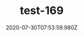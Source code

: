 ---
title: test-169
date: 2020-07-30T07:53:59.980Z
banner_subcontent: asdfsf
category: Case studies
focus: Assessment of organisational approach
role: Sole trader
organisation_size: Small (10-49 employees)
industry: Financial & Insurance Services
content: Lorem ipsum dolor sit amet, consectetur adipiscing elit, sed do eiusmod tempor incididunt ut labore et dolore magna aliqua. Ut enim ad minim veniam, quis nostrud exercitation ullamco laboris nisi ut aliquip ex ea commodo consequat. Duis aute irure dolor in reprehenderit in voluptate velit esse cillum dolore eu fugiat nulla pariatur. Excepteur sint occaecat cupidatat non proident, sunt in culpa qui officia deserunt mollit anim id est laborum.
---